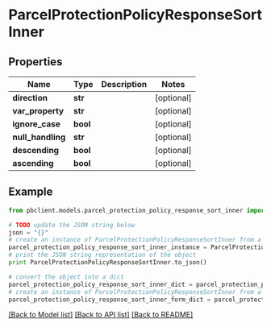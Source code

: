 # ParcelProtectionPolicyResponseSortInner


## Properties
Name | Type | Description | Notes
------------ | ------------- | ------------- | -------------
**direction** | **str** |  | [optional] 
**var_property** | **str** |  | [optional] 
**ignore_case** | **bool** |  | [optional] 
**null_handling** | **str** |  | [optional] 
**descending** | **bool** |  | [optional] 
**ascending** | **bool** |  | [optional] 

## Example

```python
from pbclient.models.parcel_protection_policy_response_sort_inner import ParcelProtectionPolicyResponseSortInner

# TODO update the JSON string below
json = "{}"
# create an instance of ParcelProtectionPolicyResponseSortInner from a JSON string
parcel_protection_policy_response_sort_inner_instance = ParcelProtectionPolicyResponseSortInner.from_json(json)
# print the JSON string representation of the object
print ParcelProtectionPolicyResponseSortInner.to_json()

# convert the object into a dict
parcel_protection_policy_response_sort_inner_dict = parcel_protection_policy_response_sort_inner_instance.to_dict()
# create an instance of ParcelProtectionPolicyResponseSortInner from a dict
parcel_protection_policy_response_sort_inner_form_dict = parcel_protection_policy_response_sort_inner.from_dict(parcel_protection_policy_response_sort_inner_dict)
```
[[Back to Model list]](../README.md#documentation-for-models) [[Back to API list]](../README.md#documentation-for-api-endpoints) [[Back to README]](../README.md)


